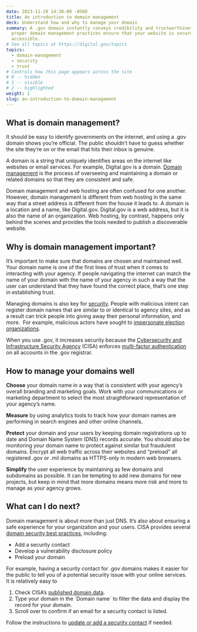 ```yaml
---
date: 2023-11-28 14:38:00 -0500
title: An introduction to domain management
deck: Understand how and why to manage your domain
summary: A .gov domain instantly conveys credibility and trustworthiness, and
  proper domain management practices ensure that your website is secure and
  accessible.
# See all topics at https://digital.gov/topics
topics:
  - domain-management
  - security
  - trust
# Controls how this page appears across the site
# 0 -- hidden
# 1 -- visible
# 2 -- highlighted
weight: 1
slug: an-introduction-to-domain-management
---
```

## What is domain management?

It should be easy to identify governments on the internet, and using a .gov domain shows you’re official. The public shouldn’t have to guess whether the site they’re on or the email that hits their inbox is genuine.

A domain is a string that uniquely identifies areas on the internet like websites or email services. For example, Digital.gov is a domain. [Domain management](https://digital.gov/topics/domain-management/) is the process of overseeing and maintaining a domain or related domains so that they are consistent and safe.

Domain management and web hosting are often confused for one another. However, domain management is different from web hosting in the same way that a street address is different from the house it leads to. A domain is a location and a name, like Digital.gov. Digital.gov is a web address, but it is also the name of an organization. Web hosting, by contrast, happens only behind the scenes and provides the tools needed to publish a discoverable website. 

## Why is domain management important?

It’s important to make sure that domains are chosen and maintained well. Your domain name is one of the first lines of trust when it comes to interacting with your agency. If people navigating the internet can match the name of your domain with the name of your agency in such a way that the user can understand that they have found the correct place, that’s one step in establishing trust.

Managing domains is also key for [security](https://digital.gov/topics/security/). People with malicious intent can register domain names that are similar to or identical to agency sites, and as a result can trick people into giving away their personal information, and more.  For example, malicious actors have sought to [impersonate election organizations](https://get.gov/about/elections/).

When you use .gov, it increases security because the [Cybersecurity and Infrastructure Security Agency](https://www.cisa.gov/) (CISA) enforces [multi-factor authentication](https://get.gov/2018/10/1/doing-the-2-step/) on all accounts in the .gov registrar.

## How to manage your domains well

**Choose** your domain name in a way that is consistent with your agency’s overall branding and marketing goals. Work with your communications or marketing department to select the most straightforward representation of your agency’s name.

**Measure** by using analytics tools to track how your domain names are performing in search engines and other online channels. 

**Protect** your domain and your users by keeping domain registrations up to date and Domain Name System (DNS) records accurate. You should also be monitoring your domain name to protect against similar but fraudulent domains. Encrypt all web traffic across their websites and “preload” all  registered .gov or .mil domains as HTTPS-only in modern web browsers.

**Simplify** the user experience by maintaining as few domains and subdomains as possible. It can be tempting to add new domains for new projects, but keep in mind that more domains means more risk and more to manage as your agency grows. 

## What can I do next?

Domain management is about more than just DNS. It’s also about ensuring a safe experience for your organization and your users. CISA provides several [domain security best practices](https://get.gov/help/security-best-practices/), including:

* Add a security contact
* Develop a vulnerability disclosure policy
* Preload your domain

For example, having a security contact for .gov domains makes it easier for the public to tell you of a potential security issue with your online services. It is relatively easy to 

1. Check CISA’s [published domain data](https://flatgithub.com/cisagov/dotgov-data/blob/main/?filename=current-full.csv). 
2. Type your domain in the \`Domain name\` to filter the data and display the record for your domain. 
3. Scroll over to confirm if an email for a security contact is listed.

Follow the instructions to [update or add a security contact](https://get.gov/help/security-best-practices/) if needed.
